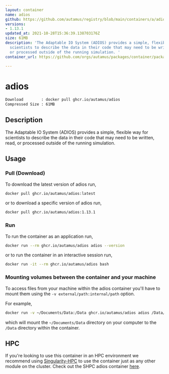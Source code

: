 ```yaml
---
layout: container
name: adios
github: https://github.com/autamus/registry/blob/main/containers/a/adios/spack.yaml
versions:
- 1.13.1
updated_at: 2021-10-28T15:36:39.138703176Z
size: 61MB
description: 'The Adaptable IO System (ADIOS) provides a simple, flexible way for
  scientists to describe the data in their code that may need to be written, read,
  or processed outside of the running simulation. '
container_url: https://github.com/orgs/autamus/packages/container/package/adios

---
```

# adios
```bash 
Download        : docker pull ghcr.io/autamus/adios
Compressed Size : 61MB
```

## Description
The Adaptable IO System (ADIOS) provides a simple, flexible way for scientists to describe the data in their code that may need to be written, read, or processed outside of the running simulation. 

## Usage
### Pull (Download)
To download the latest version of adios run,

```bash
docker pull ghcr.io/autamus/adios:latest
```

or to download a specific version of adios run,

```bash
docker pull ghcr.io/autamus/adios:1.13.1
```
### Run
To run the container as an application run,
```bash
docker run --rm ghcr.io/autamus/adios adios --version
```

or to run the container in an interactive session run,
```bash
docker run -it --rm ghcr.io/autamus/adios bash
```

### Mounting volumes between the container and your machine
To access files from your machine within the adios container you'll have to mount them using the `-v external/path:internal/path` option.

For example,
```bash
docker run -v ~/Documents/Data:/Data ghcr.io/autamus/adios adios /Data/myData.csv
```
which will mount the `~/Documents/Data` directory on your computer to the `/Data` directory within the container.

## HPC
If you're looking to use this container in an HPC environment we recommend using [Singularity-HPC](https://singularity-hpc.readthedocs.io) to use the container just as any other module on the cluster. Check out the SHPC adios container [here](https://singularityhub.github.io/singularity-hpc/r/ghcr.io-autamus-adios/).